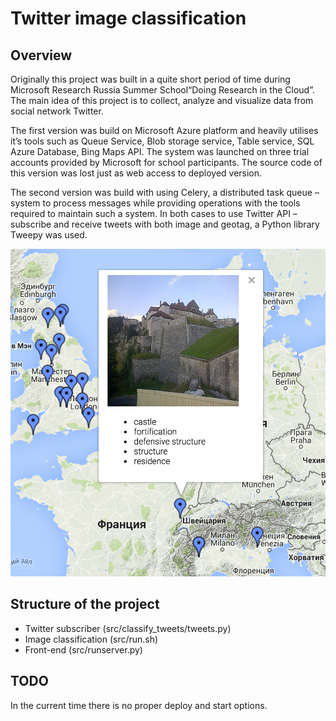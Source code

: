 # Twitter image classification

## Overview

Originally this project was built in a quite short period of time during Microsoft Research Russia Summer School“Doing Research in the Cloud”. The main idea of this project is to collect, analyze and visualize data from social network Twitter.

The first version was build on Microsoft Azure platform and heavily utilises it’s tools such as Queue Service, Blob storage service, Table service, SQL Azure Database, Bing Maps API. The system was launched on three trial accounts provided by Microsoft for school participants. The source code of this version was lost just as web access to deployed version.

The second version was build with using Celery, a distributed task queue – system to process messages while providing operations with the tools required to maintain such a system. In both cases to use Twitter API – subscribe and receive tweets with both image and geotag, a Python library Tweepy was used.

![screenshot](docs/images/v2_castle.png "Example of Twitter image classification")

## Structure of the project

* Twitter subscriber (src/classify_tweets/tweets.py)
* Image classification (src/run.sh)
* Front-end (src/runserver.py)

## TODO

In the current time there is no proper deploy and start options.